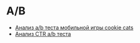 # A/B

* [Анализ a/b теста мобильной игры cookie cats](https://github.com/davyandr/pet-projects/blob/main/ab/ab_cookie_cats.ipynb)
* [Анализ CTR a/b теста](https://github.com/davyandr/pet-projects/blob/main/ab/ab_ctr.ipynb)
